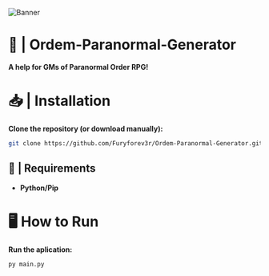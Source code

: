 ![Banner](https://pbs.twimg.com/media/FdxJafjWABwAlWp?format=jpg&name=4096x4096)
# 🎲 | Ordem-Paranormal-Generator
**A help for GMs of Paranormal Order RPG!**
# 📥 | Installation
**Clone the repository (or download manually):**
```bash
git clone https://github.com/Furyforev3r/Ordem-Paranormal-Generator.git
```
## 📁 | Requirements
+ **Python/Pip**
# 🖥️ How to Run
**Run the aplication:**
```bash
py main.py
```
